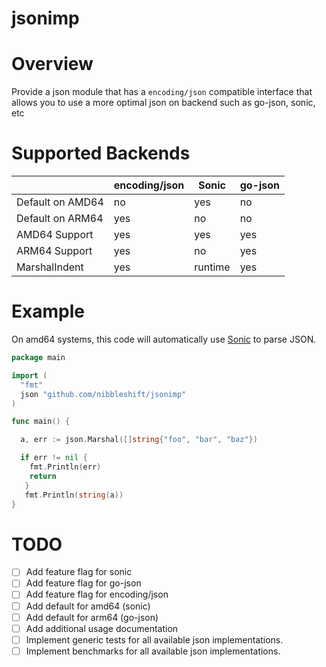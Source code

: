 # jsonimp

# Overview

Provide a json module that has a `encoding/json` compatible interface that allows you to use a more optimal json on backend such as go-json, sonic, etc


# Supported Backends

&nbsp; | encoding/json | Sonic | go-json 
--- | --- | --- | ---
Default on AMD64 | no | yes | no 
Default on ARM64 | yes | no | no 
AMD64 Support | yes | yes | yes
ARM64 Support | yes | no | yes
MarshalIndent | yes | runtime | yes


# Example

On amd64 systems, this code will automatically use [Sonic](https://github.com/bytedance/sonic) to parse JSON.  
```go
package main

import (
  "fmt"
  json "github.com/nibbleshift/jsonimp"
)

func main() {

  a, err := json.Marshal([]string{"foo", "bar", "baz"})

  if err != nil {
    fmt.Println(err)
    return
   }
   fmt.Println(string(a))
}

```


# TODO

- [ ] Add feature flag for sonic
- [ ] Add feature flag for go-json
- [ ] Add feature flag for encoding/json
- [ ] Add default for amd64 (sonic)
- [ ] Add default for arm64 (go-json)
- [ ] Add additional usage documentation
- [ ] Implement generic tests for all available json implementations.
- [ ] Implement benchmarks for all available json implementations.
